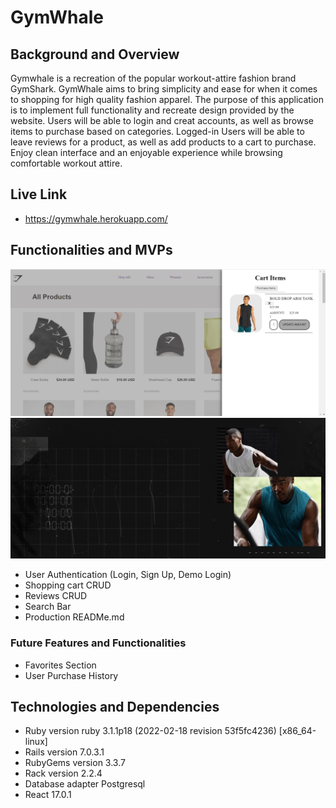 # GymWhale

## Background and Overview

Gymwhale is a recreation of the popular workout-attire fashion brand GymShark. GymWhale aims to bring simplicity and ease for when it comes to shopping for high quality fashion apparel. The purpose of this application is to implement full functionality and recreate design provided by the website. Users will be able to login and creat accounts, as well as browse items to purchase based on categories. Logged-in Users will be able to leave reviews for a product, as well as add products to a cart to purchase. Enjoy clean interface and an enjoyable experience while browsing comfortable workout attire.

## Live Link 
- https://gymwhale.herokuapp.com/

## Functionalities and MVPs
<img src="/frontend/src/assets/backgrounds/gymwhale-background.png" alt="frontpage-background">
<img src="/frontend/src/assets/backgrounds/apex-mens.jpg" alt="apex-background"/>

- User Authentication (Login, Sign Up, Demo Login)
- Shopping cart CRUD
- Reviews CRUD
- Search Bar
- Production READMe.md

### Future Features and Functionalities
- Favorites Section
- User Purchase History

## Technologies and Dependencies 
- Ruby version              ruby 3.1.1p18 (2022-02-18 revision 53f5fc4236) [x86_64-linux]
- Rails version             7.0.3.1
- RubyGems version          3.3.7
- Rack version              2.2.4
- Database adapter          Postgresql
- React                     17.0.1






